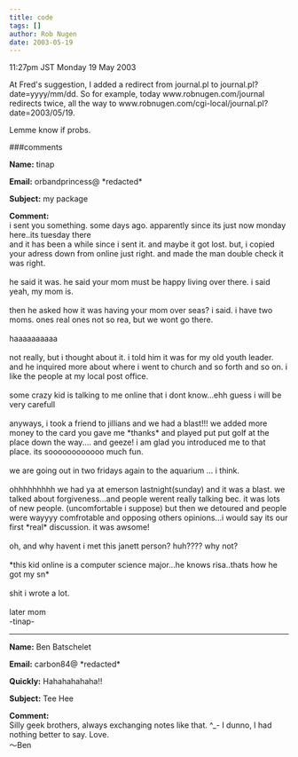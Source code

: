 ```yaml
---
title: code
tags: []
author: Rob Nugen
date: 2003-05-19
---
```


<p class=date>11:27pm JST Monday 19 May 2003</p>

<p>At Fred's suggestion, I added a redirect from journal.pl to
journal.pl?date=yyyy/mm/dd.  So for example, today
www.robnugen.com/journal redirects twice, all the way to
www.robnugen.com/cgi-local/journal.pl?date=2003/05/19.</p>

<p>Lemme know if probs.</p>

###comments

<p><b>Name:</b> tinap

<p><b>Email:</b> orbandprincess@ *redacted*

<p><b>Subject:</b> my package

<p><b>Comment:</b>
<br>i sent you something.  some days ago.  apparently since its just now monday here..its tuesday there<br>
and it has been a while since i sent it.  and maybe it got lost.  but, i copied your adress down from online just right.   and made the man double check it was right.<br>
<br>
he said it was.  he said your mom must be happy living over there.  i said yeah, my mom is.<br>
<br>
then he asked how it was having your mom over seas?  i said.  i have two moms.  ones real ones not so rea, but we wont go there.<br>
<br>
haaaaaaaaaa<br>
<br>
not really,  but i thought about it.  i told him it was for my old youth leader.  and he inquired more about where i went to church and so forth and so on.  i like the people at my local  post office.<br>
<br>
some crazy kid is talking to me online that i dont know...ehh guess i will be very carefull<br>
<br>
anyways, i took a friend to jillians and we had a blast!!! we added more money to the card you gave me *thanks* and played put put golf at the place down the way.... and geeze!  i am glad you introduced me to that place.  its soooooooooooo much fun.<br>
<br>
we are going out in two fridays again to the aquarium ... i think.<br>
<br>
ohhhhhhhhh we had ya at emerson lastnight(sunday) and it was a blast.  we talked about forgiveness...and people werent really talking bec. it was lots of new people. (uncomfortable i suppose)  but then we detoured and people were wayyyy comfrotable and opposing others opinions...i would say its our first *real* discussion.  it was awsome!<br>
<br>
oh, and why havent i met this janett person? huh????  why not?<br>
<br>
*this kid online is a computer science major...he knows risa..thats how he got my sn*<br>
<br>
shit i wrote a lot.<br>
<br>
later mom<br>
-tinap-

<p><hr></p>


<p><b>Name:</b> Ben Batschelet

<p><b>Email:</b> carbon84@ *redacted*

<p><b>Quickly:</b> Hahahahahaha!!

<p><b>Subject:</b> Tee Hee

<p><b>Comment:</b>
<br>Silly geek brothers, always exchanging notes like that. ^_- I dunno, I had nothing better to say. Love.<br>
〜Ben

